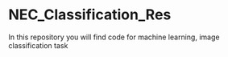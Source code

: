 # NEC_Classification_Res
In this repository you will find code for machine learning, image classification task
